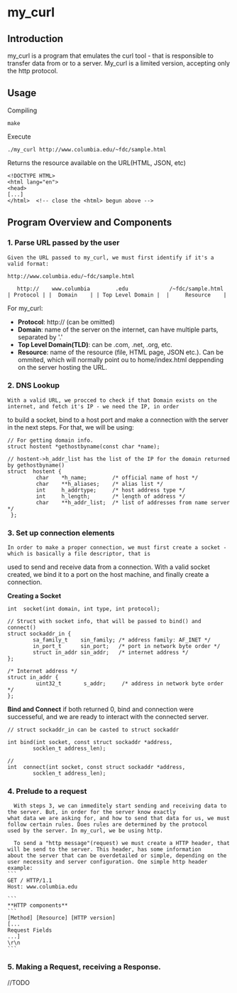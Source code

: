 # my_curl

## Introduction ##

my_curl is a program that emulates the curl tool - that is responsible to transfer data from or to a server. My_curl is a limited version, accepting only the http protocol.

## Usage ##

  Compiling
  ```
  make
  ```
  Execute
  ```
  ./my_curl http://www.columbia.edu/~fdc/sample.html
  ```
  Returns the resource available on the URL(HTML, JSON, etc)
  ```
  <!DOCTYPE HTML>
  <html lang="en">
  <head>
  [...]
  </html>  <!-- close the <html> begun above -->
  ```

## Program Overview and Components ##

  ### 1. Parse URL passed by the user ###
    Given the URL passed to my_curl, we must first identify if it's a valid format:
  ```
  http://www.columbia.edu/~fdc/sample.html

     http://    www.columbia        .edu             /~fdc/sample.html
  | Protocol | |  Domain    | | Top Level Domain |  |     Resource    |
  ```
  For my_curl:
  
  * **Protocol**: http:// (can be omitted)
  * **Domain**: name of the server on the internet, can have multiple parts, separated by '.'
  * **Top Level Domain(TLD)**: can be .com, .net, .org, etc.
  *  **Resource**: name of the resource (file, HTML page, JSON etc.). Can be ommited, which will normally point ou to home/index.html deppending on the server hosting the URL.

  ### 2. DNS Lookup ###
    With a valid URL, we procced to check if that Domain exists on the internet, and fetch it's IP - we need the IP, in order
  to build a socket, bind to a host port and make a connection with the server in the next steps. For that, we will be using:
  ```
  // For getting domain info.
  struct hostent *gethostbyname(const char *name);

  // hostent->h_addr_list has the list of the IP for the domain returned by gethostbyname()
  struct  hostent {
           char    *h_name;        /* official name of host */
           char    **h_aliases;    /* alias list */
           int     h_addrtype;     /* host address type */
           int     h_length;       /* length of address */
           char    **h_addr_list;  /* list of addresses from name server */
   };
  ```

  ### 3. Set up connection elements ###
    In order to make a proper connection, we must first create a socket - which is basically a file descriptor, that is
  used to send and receive data from a connection. With a valid socket created, we bind it to a port on the host machine,
  and finally create a connection.

  **Creating a Socket**
  ```
  int  socket(int domain, int type, int protocol);

  // Struct with socket info, that will be passed to bind() and connect()
  struct sockaddr_in {
          sa_family_t    sin_family; /* address family: AF_INET */
          in_port_t      sin_port;   /* port in network byte order */
          struct in_addr sin_addr;   /* internet address */
  };

  /* Internet address */
  struct in_addr {
           uint32_t       s_addr;     /* address in network byte order */
  };

  ```

 **Bind and Connect**
   if both returned 0, bind and connection were successeful, and we are ready to interact with the connected server.
 ```
 // struct sockaddr_in can be casted to struct sockaddr

 int bind(int socket, const struct sockaddr *address,
         socklen_t address_len);

 //
 int  connect(int socket, const struct sockaddr *address,
         socklen_t address_len);
 ```

  ### 4. Prelude to a request ###
      With steps 3, we can immeditely start sending and receiving data to the server. But, in order for the server know exactly
    what data we are asking for, and how to send that data for us, we must follow certain rules. Does rules are determined by the protocol
    used by the server. In my_curl, we be using http.

      To send a "http message"(request) we must create a HTTP header, that will be send to the server. This header, has some information
    about the server that can be overdetailed or simple, depending on the user necessity and server configuration. One simple http header
    example:
    ```
    GET / HTTP/1.1 
    Host: www.columbia.edu

    ```
    **HTTP components**
    ```
    [Method] [Resource] [HTTP version]
    [...
    Request Fields
    ...]
    \r\n
    ```

  ### 5. Making a Request, receiving a Response. ###
  //TODO